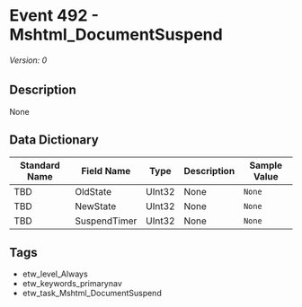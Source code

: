 # Event 492 - Mshtml_DocumentSuspend
###### Version: 0

## Description
None

## Data Dictionary
|Standard Name|Field Name|Type|Description|Sample Value|
|---|---|---|---|---|
|TBD|OldState|UInt32|None|`None`|
|TBD|NewState|UInt32|None|`None`|
|TBD|SuspendTimer|UInt32|None|`None`|

## Tags
* etw_level_Always
* etw_keywords_primarynav
* etw_task_Mshtml_DocumentSuspend